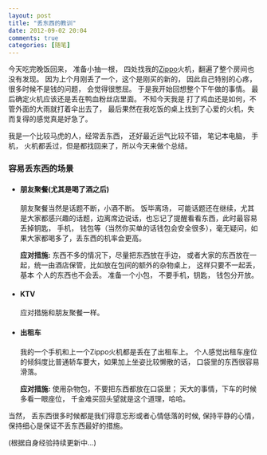 ```yaml
---
layout: post
title: "丢东西的教训"
date: 2012-09-02 20:04
comments: true
categories: [随笔]
---
```


今天吃完晚饭回来， 准备小抽一根， 四处找我的[Zippo](http://www.zippo.com)火机，翻遍了整个房间也没有发现。 因为上个月刚丢了一个，这个是刚买的新的，
因此自己特别的心疼， 很多时候不是钱的问题， 会觉得很憋屈。 于是我开始回想整个下午做的事情。 最后确定火机应该还是丢在鸭血粉丝店里面。 不知今天我是
打了鸡血还是如何，不管外面的大雨就打着伞出去了， 最后果然在我吃饭的桌上找到了心爱的火机，失而复得的感觉真是好急了。 

我是一个比较马虎的人，经常丢东西， 还好最近运气比较不错， 笔记本电脑， 手机， 火机都丢过，但是都找回来了，所以今天来做个总结。 

### 容易丢东西的场景

- #### 朋友聚餐(尤其是喝了酒之后)

  朋友聚餐当然是话题不断，小酒不断。 饭毕离场， 可能话题还在继续，尤其是大家都感兴趣的话题，边离席边说话，也忘记了提醒看看东西，此时最容易丢掉钥匙，
  手机， 钱包等（当然你买单的话钱包会安全很多），毫无疑问，如果大家都喝多了，丢东西的机率会更高。 

  **应对措施:**  东西不多的情况下，尽量把东西放在手边， 或者大家的东西放在一起，统一由酒店保管，比如放在包间的额外的杂物桌上， 这样只要不一起丢，基本
  个人的东西也不会丢。 准备一个小包， 不要手机，钥匙， 钱包分开放。
  
- #### KTV
   
  应对措施和朋友聚餐一样。
  
- #### 出租车

  我的一个手机和上一个Zippo火机都是丢在了出租车上。 个人感觉出租车座位的倾斜度比普通轿车要大，如果加上坐姿比较懒散的话， 口袋里的东西很容易滑落。

  **应对措施:**  使用杂物包，不要把东西都放在口袋里； 天大的事情，下车的时候多看一眼座位， 千金难买回头望就是这个道理，哈哈。 
  
  

当然， 丢东西很多时候都是我们得意忘形或者心情低落的时候, 保持平静的心情， 保持细心是保证不丢东西最好的措施。

(根据自身经验持续更新中...)


